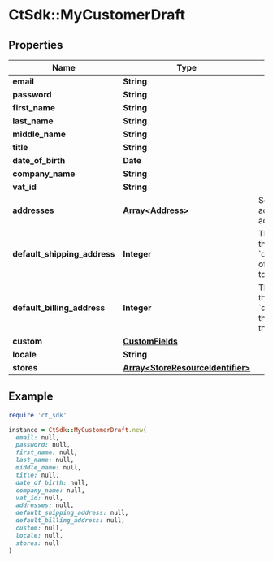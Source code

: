 # CtSdk::MyCustomerDraft

## Properties

| Name | Type | Description | Notes |
| ---- | ---- | ----------- | ----- |
| **email** | **String** |  |  |
| **password** | **String** |  |  |
| **first_name** | **String** |  | [optional] |
| **last_name** | **String** |  | [optional] |
| **middle_name** | **String** |  | [optional] |
| **title** | **String** |  | [optional] |
| **date_of_birth** | **Date** |  | [optional] |
| **company_name** | **String** |  | [optional] |
| **vat_id** | **String** |  | [optional] |
| **addresses** | [**Array&lt;Address&gt;**](Address.md) | Sets the ID of each address to be unique in the addresses list. | [optional] |
| **default_shipping_address** | **Integer** | The index of the address in the addresses array. The &#x60;defaultShippingAddressId&#x60; of the customer will be set to the ID of that address. | [optional] |
| **default_billing_address** | **Integer** | The index of the address in the addresses array. The &#x60;defaultBillingAddressId&#x60; of the customer will be set to the ID of that address. | [optional] |
| **custom** | [**CustomFields**](CustomFields.md) |  | [optional] |
| **locale** | **String** |  | [optional] |
| **stores** | [**Array&lt;StoreResourceIdentifier&gt;**](StoreResourceIdentifier.md) |  | [optional] |

## Example

```ruby
require 'ct_sdk'

instance = CtSdk::MyCustomerDraft.new(
  email: null,
  password: null,
  first_name: null,
  last_name: null,
  middle_name: null,
  title: null,
  date_of_birth: null,
  company_name: null,
  vat_id: null,
  addresses: null,
  default_shipping_address: null,
  default_billing_address: null,
  custom: null,
  locale: null,
  stores: null
)
```

